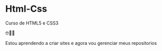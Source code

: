 # Html-Css
 Curso de HTML5 e CSS3

🤓🤙🏽


 Estou aprendendo a criar sites e agora vou gerenciar meus repositorios
